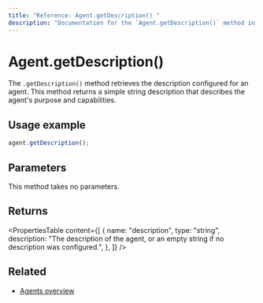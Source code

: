 ```yaml
---
title: "Reference: Agent.getDescription() "
description: "Documentation for the `Agent.getDescription()` method in Mastra agents, which retrieves the agent's description."
---
```


# Agent.getDescription()

The `.getDescription()` method retrieves the description configured for an agent. This method returns a simple string description that describes the agent's purpose and capabilities.

## Usage example

```typescript copy
agent.getDescription();
```

## Parameters

This method takes no parameters.

## Returns

<PropertiesTable
  content={[
    {
      name: "description",
      type: "string",
      description: "The description of the agent, or an empty string if no description was configured.",
    },
  ]}
/>

## Related

- [Agents overview](../../docs/agents/overview.md)
